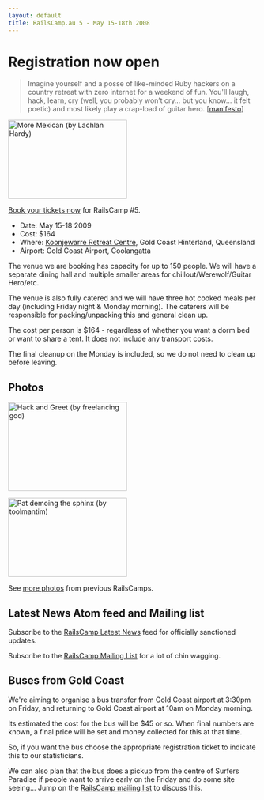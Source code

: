 ```yaml
---
layout: default
title: RailsCamp.au 5 - May 15-18th 2008
---
```


# Registration now open

<blockquote>Imagine yourself and a posse of like-minded Ruby hackers on a country retreat with zero internet for a weekend of fun. You'll laugh, hack, learn, cry (well, you probably won’t cry… but you know… it felt poetic) and most likely play a crap-load of guitar hero. [<a href="http://railscamp08.org/" title="Rails Camps">manifesto</a>]</blockquote>

<a href="http://www.flickr.com/photos/lachlanhardy/3045076837/" title="More Mexican (by Lachlan Hardy)"><img src="http://farm4.static.flickr.com/3016/3045076837_f1ff415033_m.jpg" title="More Mexican (by Lachlan Hardy)" alt="More Mexican (by Lachlan Hardy)" class="align-right" width="240" height="160" /></a>

[Book your tickets now](http://railscampau5.eventwax.com/rails-camp-5/register) for RailsCamp #5. 

* Date: May 15-18 2009
* Cost: $164
* Where: [Koonjewarre Retreat Centre](http://www.koonjewarre.com/index.html), Gold Coast Hinterland, Queensland
* Airport: Gold Coast Airport, Coolangatta

The venue we are booking has capacity for up to 150 people. We will have a separate dining hall and multiple smaller areas for chillout/Werewolf/Guitar Hero/etc.

The venue is also fully catered and we will have three hot cooked meals per day (including Friday night & Monday morning). The caterers will be responsible for packing/unpacking this and general clean up.

The cost per person is $164 - regardless of whether you want a dorm bed or want to share a tent. It does not include any transport costs.

The final cleanup on the Monday is included, so we do not need to clean up before leaving.

## Photos

<div id="photos">
  <a href="http://www.flickr.com/photos/freelancing_god/3044072689/" title="Hack and Greet (by freelancing god)"><img src="http://farm4.static.flickr.com/3031/3044072689_8660568301_m.jpg" title="Hack and Greet (by freelancing god)" alt="Hack and Greet (by freelancing god)" width="240" height="180" /></a>

  <a href="http://www.flickr.com/photos/toolmantim/3042912636/" title="Pat demoing the sphinx (by toolmantim)"><img src="http://farm4.static.flickr.com/3235/3042912636_e2ec99caa7_m.jpg" title="Pat demoing the sphinx (by toolmantim)" alt="Pat demoing the sphinx (by toolmantim)" width="240" height="160" /></a>
</div>

See [more photos](photos.html) from previous RailsCamps.

## Latest News Atom feed and Mailing list

Subscribe to the [RailsCamp Latest News](feed://railscampau.github.com/atom.xml) feed for officially sanctioned updates.

Subscribe to the [RailsCamp Mailing List](http://groups.google.com/group/railscamp) for a lot of chin wagging.

## Buses from Gold Coast

We're aiming to organise a bus transfer from Gold Coast airport at 3:30pm on Friday, and returning to Gold Coast airport at 10am on Monday morning.

Its estimated the cost for the bus will be $45 or so. When final numbers are known, a final price will be set and money collected for this at that time.

So, if you want the bus choose the appropriate registration ticket to indicate this to our statisticians.

We can also plan that the bus does a pickup from the centre of Surfers Paradise if people want to arrive early on the Friday and do some site seeing... Jump on the [RailsCamp mailing list](http://groups.google.com/group/railscamp) to discuss this.
